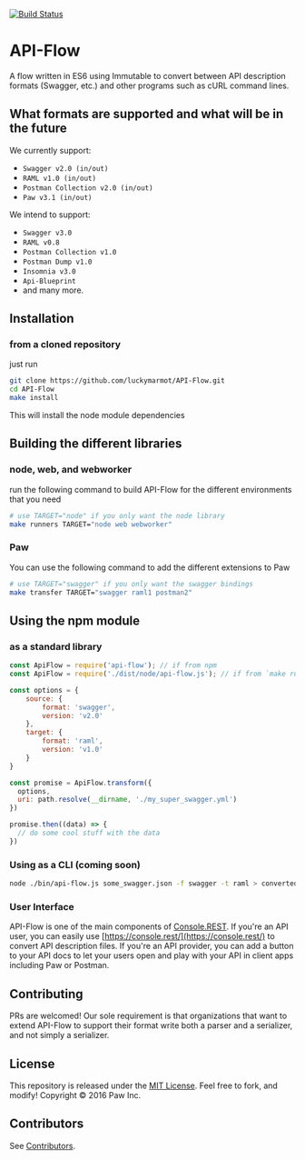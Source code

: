 [![Build Status](https://travis-ci.org/luckymarmot/API-Flow.svg?branch=master)](https://travis-ci.org/luckymarmot/API-Flow)

# API-Flow

A flow written in ES6 using Immutable to convert between API description formats (Swagger, etc.) and other programs such as cURL command lines.

## What formats are supported and what will be in the future
We currently support:
- `Swagger v2.0 (in/out)`
- `RAML v1.0 (in/out)`
- `Postman Collection v2.0 (in/out)`
- `Paw v3.1 (in/out)`

We intend to support:
- `Swagger v3.0`
- `RAML v0.8`
- `Postman Collection v1.0`
- `Postman Dump v1.0`
- `Insomnia v3.0`
- `Api-Blueprint`
- and many more.

## Installation
### from a cloned repository

just run

```sh
git clone https://github.com/luckymarmot/API-Flow.git
cd API-Flow
make install
```

This will install the node module dependencies

## Building the different libraries
### node, web, and webworker

run the following command to build API-Flow for the different environments that you need

```sh
# use TARGET="node" if you only want the node library
make runners TARGET="node web webworker"
```

### Paw

You can use the following command to add the different extensions to Paw

```sh
# use TARGET="swagger" if you only want the swagger bindings
make transfer TARGET="swagger raml1 postman2"
```

## Using the npm module
### as a standard library

```js
const ApiFlow = require('api-flow'); // if from npm
const ApiFlow = require('./dist/node/api-flow.js'); // if from `make runners TARGET="node"`

const options = {
    source: {
        format: 'swagger',
        version: 'v2.0'
    },
    target: {
        format: 'raml',
        version: 'v1.0'
    }
}

const promise = ApiFlow.transform({
  options,
  uri: path.resolve(__dirname, './my_super_swagger.yml')
})

promise.then((data) => {
  // do some cool stuff with the data
})
```

### Using as a CLI (coming soon)
```sh
node ./bin/api-flow.js some_swagger.json -f swagger -t raml > converted.yml
```

### User Interface

API-Flow is one of the main components of [Console.REST](https://github.com/luckymarmot/console-rest). If you're an API user, you can easily use [https://console.rest/](https://console.rest/) to convert API description files. If you're an API provider, you can add a button to your API docs to let your users open and play with your API in client apps including Paw or Postman.

## Contributing

PRs are welcomed!
Our sole requirement is that organizations that want to extend API-Flow to support their format write both a parser and a serializer, and not simply a serializer.

## License

This repository is released under the [MIT License](LICENSE). Feel free to fork, and modify!
Copyright © 2016 Paw Inc.

## Contributors

See [Contributors](https://github.com/luckymarmot/API-Flow/graphs/contributors).
